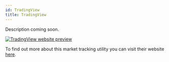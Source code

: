 ```yaml
---
id: TradingView
title: TradingView
---
```


Description coming soon.

[<img alt="TradingView website preview" src="/img/TradingView.png" />](https://www.tradingview.com/)

To find out more about this market tracking utility you can visit their website [here](https://www.tradingview.com/).
